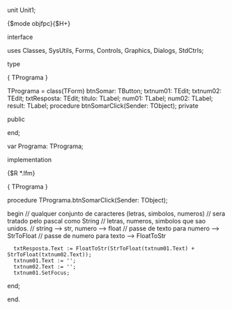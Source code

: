 unit Unit1;

{$mode objfpc}{$H+}

interface

uses
  Classes, SysUtils, Forms, Controls, Graphics, Dialogs, StdCtrls;

type

  { TPrograma }

  TPrograma = class(TForm)
    btnSomar: TButton;
    txtnum01: TEdit;
    txtnum02: TEdit;
    txtResposta: TEdit;
    titulo: TLabel;
    num01: TLabel;
    num02: TLabel;
    result: TLabel;
    procedure btnSomarClick(Sender: TObject);
  private

  public

  end;

var
  Programa: TPrograma;

implementation

{$R *.lfm}

{ TPrograma }

procedure TPrograma.btnSomarClick(Sender: TObject);

begin
      //  qualquer conjunto de caracteres (letras, simbolos, numeros)
      // sera tratado pelo pascal como String
      // letras, numeros, simbolos que sao unidos.
      // string --> str, numero --> float
      // passe de texto para numero --> StrToFloat
      // passe de numero para texto --> FloatToStr

      txtResposta.Text := FloatToStr(StrToFloat(txtnum01.Text) + StrToFloat(txtnum02.Text));
      txtnum01.Text := '';
      txtnum02.Text := '';
      txtnum01.SetFocus;
end;

end.
